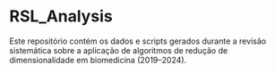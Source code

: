 # RSL_Analysis
Este repositório contém os dados e scripts gerados durante a revisão sistemática sobre a aplicação de algoritmos de redução de dimensionalidade em biomedicina (2019–2024).  
